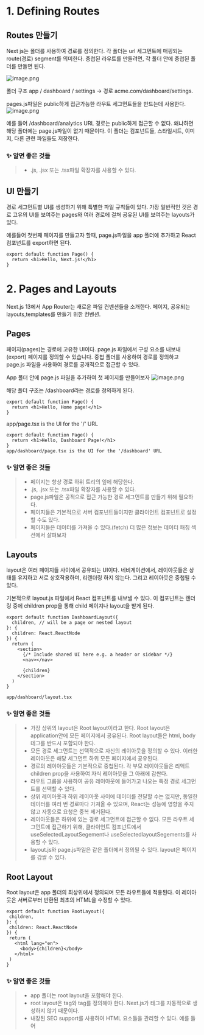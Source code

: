 # 1. Defining Routes

## Routes 만들기

Next js는 폴더를 사용하여 경로를 정의한다.
각 폴더는 url 세그먼트에 매핑되는 route(경로) segment를 의미한다. 중첩된 라우트를 만들려면, 각 폴더 안에 중첩된 폴더를 만들면 된다.

![image.png](https://nextjs.org/_next/image?url=%2Fdocs%2Flight%2Froute-segments-to-path-segments.png&w=1920&q=75&dpl=dpl_5Adbqkhe7vHaeyTVASGWi2TsAdtj)

폴더 구조 app / dashboard / settings -> 경로 acme.com/dashboard/settings.

pages.js파일은 public하게 접근가능한 라우트 세그먼트들을 만드는데 사용한다.  
![image.png](https://nextjs.org/_next/image?url=%2Fdocs%2Flight%2Fdefining-routes.png&w=1920&q=75&dpl=dpl_5Adbqkhe7vHaeyTVASGWi2TsAdtj)

예를 들어 /dashboard/analytics URL 경로는 public하게 접근할 수 없다. 왜냐하면 해당 폴더에는 page.js파일이 없기 때문이다.
이 폴더는 컴포넌트들, 스타일시트, 이미지, 다른 관련 파일들도 저장한다.

### ✨ 알면 좋은 것들

> - .js, .jsx 또는 .tsx파일 확장자를 사용할 수 있다.

## UI 만들기

경로 세그먼트별 UI를 생성하기 위해 특별한 파일 규칙들이 있다. 가장 일반적인 것은 경로 고유의 UI를 보여주는 pages와 여러 경로에 걸쳐 공유된 UI를 보여주는 layouts가 있다.

예를들어 첫번째 페이지를 만들고자 할때, page.js파일을 app 폴더에 추가하고 React컴포넌트를 export하면 된다.

```
export default function Page() {
  return <h1>Hello, Next.js!</h1>
}
```

# 2. Pages and Layouts

Next.js 13에서 App Router는 새로운 파일 컨벤션들을 소개한다. 페이지, 공유되는 layouts,templates를 만들기 위한 컨벤션.

## Pages

페이지(pages)는 경로에 고유한 UI이다. page.js 파일에서 구성 요소를 내보내(export) 페이지를 정의할 수 있습니다. 중첩 폴더를 사용하여 경로를 정의하고 page.js 파일을 사용하여 경로를 공개적으로 접근할 수 있다.

App 폴더 안에 page.js 파일을 추가하여 첫 페이지를 만들어보자
![image.png](https://nextjs.org/_next/image?url=%2Fdocs%2Flight%2Fpage-special-file.png&w=1920&q=75&dpl=dpl_33QVxNnXdHM9N19sRcdZhDZZsXEw)

해당 폴더 구조는 /dashboard라는 경로를 정의하게 된다.

```
export default function Page() {
  return <h1>Hello, Home page!</h1>
}
```

app/page.tsx is the UI for the '/' URL

```
export default function Page() {
  return <h1>Hello, Dashboard Page!</h1>
}
app/dashboard/page.tsx is the UI for the '/dashboard' URL
```

### ✨ 알면 좋은 것들

> - 페이지는 항상 경로 하위 트리의 잎에 해당한다.
> - .js, .jsx 또는 .tsx파일 확장자를 사용할 수 있다.
> - page.js파일은 공적으로 접근 가능한 경로 세그먼트를 만들기 위해 필요하다.
> - 페이지들은 기본적으로 서버 컴포넌트들이지만 클라이언트 컴포넌트로 설정할 수도 있다.
> - 페이지들은 데이터를 가져올 수 있다.(fetch) 더 많은 정보는 데이터 패칭 섹션에서 살펴보자

## Layouts

layout은 여러 페이지들 사이에서 공유되는 UI이다. 네비게이션에서, 레이아웃들은 상태를 유지하고 서로 상호작용하며, 리렌더링 하지 않는다. 그리고 레이아웃은 중첩될 수 있다.

기본적으로 layout.js 파일에서 React 컴포넌트를 내보낼 수 있다. 이 컴포넌트는 렌더링 중에 children prop을 통해 child 페이지나 layout을 받게 된다.

```
export default function DashboardLayout({
  children, // will be a page or nested layout
}: {
  children: React.ReactNode
}) {
  return (
    <section>
      {/* Include shared UI here e.g. a header or sidebar */}
      <nav></nav>

      {children}
    </section>
  )
}

app/dashboard/layout.tsx
```

### ✨ 알면 좋은 것들

> - 가장 상위의 layout은 Root layout이라고 한다. Root layout은 application안에 모든 페이지에서 공유된다.
>   Root layout들은 html, body 테그를 반드시 포함되야 한다.
> - 모든 경로 세그먼트는 선택적으로 자신의 레이아웃을 정의할 수 있다. 이러한 레이아웃은 해당 세그먼트 하위 모든 페이지에서 공유된다.
> - 경로의 레이아웃들은 기본적으로 중첩된다. 각 부모 레이아웃들은 리액트 children prop을 사용하여 자식 레이아웃을 그 아래에 감싼다.
> - 라우트 그룹을 사용하여 공유 레이아웃에 들어가고 나오는 특정 경로 세그먼트를 선택할 수 있다.
> - 상위 레이아웃과 하위 레이아웃 사이에 데이터를 전달할 수는 없지만, 동일한 데이터를 여러 번 경로마다 가져올 수 있으며, React는 성능에 영향을 주지 않고 자동으로 요청은 중복 제거된다.
> - 레이아웃들은 하위에 있는 경로 세그먼트에 접근할 수 없다. 모든 라우트 세그먼트에 접근하기 위해, 클라이언트 컴포넌트에서 useSelectedLayoutSegement나 useSelectedlayoutSegements를 사용할 수 있다.
> - layout.js와 page.js파일은 같은 폴더에서 정의될 수 있다. layout은 페이지를 감쌀 수 있다.

## Root Layout

Root layout은 app 폴더의 최상위에서 정의되며 모든 라우트들에 적용된다. 이 레이아웃은 서버로부터 반환된 최초의 HTML을 수정할 수 있다.

```
export default function RootLayout({
 children,
}: {
 children: React.ReactNode
}) {
 return (
   <html lang="en">
     <body>{children}</body>
   </html>
 )
}
```

### ✨ 알면 좋은 것들

> - app 폴더는 root layout을 포함해야 한다.
> - root layout은 <html> tag와 <body> tag를 정의해야 한다. Next.js가 태그를 자동적으로 생성하지 않기 때문이다.
> - 내장된 SEO support를 사용하여 <head> HTML 요소들을 관리할 수 있다. 예를 들어 <title> 요소가 있다.
> - route groups를 사용하면 여러 root layouts를 만들 수 있다.
> - root layout는 기본적으로 서버 컴포넌트이므로 클라이언트 컴포넌트로 설정할 수 없다.

pages폴더에서 마이그레이션 : root layout이 `\_app.js`와 `\_document.js`를 대체한다.

## Nesting Layouts

폴더 내에서 정의된 layout은 (예로, app/dashboard/layout.js) 특정 경로 세그먼트에 적용되며, 해당 segment들이 활성화된 경우 렌더링된다. 기본적으로, 이 파일 계층의 layout은 중첩되는데, 이는 children prop을 통해 자식 layout을 감싸는 것을 의미한다.

```
export default function DashboardLayout({
  children,
}: {
  children: React.ReactNode
}) {
  return <section>{children}</section>
}
```

### ✨ 알면 좋은 것들

> - root layout만이 <html>과 <body>태그를 가진다.

위의 두 레이아웃을 결합할 경우 루트 레이아웃(app/layout.js)은 대시보드 레이아웃(app/dashboard/layout.js)을 랩핑하여 루트 세그먼트를 앱/dashboard/\* 안에 랩핑한다.
![image.png](https://nextjs.org/_next/image?url=%2Fdocs%2Flight%2Fnested-layouts-ui.png&w=1920&q=75&dpl=dpl_5Adbqkhe7vHaeyTVASGWi2TsAdtj)

Route Groups(경로 그룹)를 사용하여 공유 레이아웃에 들어가고 나오는 특정 경로 세그먼트를 선택할 수 있다.

## Templates

템플릿은 각 하위 레이아웃 또는 페이지를 감싸며 경로 전체에 걸쳐 유지되는 레이아웃과 달리 템플릿은 탐색 시 각 하위에 대한 새 인스턴스를 만든다.
즉, 사용자가 템플릿을 공유하는 경로 간에서 탐색할 때, 컴포넌트의 새로운 인스턴스가 마운트 되고, DOM요소들은 재생성되며, 상태는 유지되지 않으며, effect가 다시 동기화된다.

이러한 특정 동작이 필요한 경우도 있을 수 있으며, 레이아웃보다는 템플릿이 더 적합한 옵션이다.

에를들어 :

- useEffect와 useState에 의존하는 기능들
- 기존 프레임워크 동작을 변경한다. 예를들어 layout 내부에 Suspense Boundaries는 처음에 layout이 로드될 때만 fallback만 보여주고, 페이지가 전환될 때는 보여주지 않는다. 템플릿의 경우 fallback이 각 navigation 탐색에 표시된다.

template은 template.js 파일에서 기본 React 컴포넌트를 내보내 정의할 수 있습니다. 이 컴포넌트는 children prop을 사용해야 한다.

![image.png](https://nextjs.org/_next/image?url=%2Fdocs%2Flight%2Ftemplate-special-file.png&w=1920&q=75&dpl=dpl_5Adbqkhe7vHaeyTVASGWi2TsAdtj)

```
export default function Template({ children }: { children: React.ReactNode }) {
  return <div>{children}</div>
}
```

중첩이라는 관점에서, template.js는 layout과 layout의 자식들 사이에서 렌더링된다.

간단한 예시 :

```
<Layout>
  {/* Note that the template is given a unique key. */}
  <Template key={routeParam}>{children}</Template>
</Layout>
```

## Modifying <head>

app 폴더에서, 내장된 SEO support를 사용하여 title, meta 등의 <head> HTML 요소들을 수정할 수 있다.
Metadata는 layout.js나 page.js 파일에서 metadata 객체나 generateMetadata 함수를 내보냄으로써 정의할 수 있다

```
app/page.tsx
import { Metadata } from 'next'

export const metadata: Metadata = {
  title: 'Next.js',
}

export default function Page() {
  return '...'
}
```

### ✨ 알면 좋은 점

> <head>태그들(<title>과 <meta>태그 같은)을 root layouts에 직접 수정하면 안되며, 스트리밍, <head> 요소를 중복 제거와 같은 고급 요구 사항을 자동으로 처리하는 Metadata API를 사용해야 한다.

# Linking and Navigating

Next js에서 경로들을 탐색하는 2가지 방법

- <Link> 컴포넌트 사용
- useRouter 훅 사용

## <Link> 컴포넌트

<Link> 컴포넌트는 HTML <a> 태그를 확장하여 경로 간에 prefetching과 클라이언트 측 탐색을 제공하는 내장 컴포넌트이다. 
Next js에서 경로탐색을 하는 주된 방법이다.

next/link로부터 import해온 뒤, a href prop를 컴포넌트에 전달하여 사용할 수 있다.

```
import Link from 'next/link'

export default function Page() {
  return <Link href="/dashboard">Dashboard</Link>
}
```

<Link>태그에 전달해줄 수 있는 다른 선택적 props들도 있다.

### 예시

- 동적 세그먼트들을 연결하다
- 동적 세그먼트들을 연결할 때, template 리터럴과 보간`{}`을 사용하여 링크 목록을 생성할 수 있다.

예를들어, 블로그 게시물 목록을 생성하는 방법 :

```
import Link from 'next/link'

export default function PostList({ posts }) {
  return (
    <ul>
      {posts.map((post) => (
        <li key={post.id}>
          <Link href={`/blog/${post.slug}`}>{post.title}</Link>
        </li>
      ))}
    </ul>
  )
}
```

- 활성 링크들 확인하기(현재 링크?)
  usePathname을 사용하여 링크가 활성 상태인지 확인할 수 있다. 예를들어, 활성 링크에 클래스명을 추가하기 위해서, 현재경로 이름이 링크의 href와 일치하는지를 체크할 수 있다.

```
app/components/link.tsx
import { usePathname } from 'next/navigation'
import Link from 'next/link'

export function Links() {
  const pathname = usePathname()

  return (
    <nav>
      <ul>
        <li>
          <Link className={`link ${pathname === '/' ? 'active' : ''}`} href="/">
            Home
          </Link>
        </li>
        <li>
          <Link
            className={`link ${pathname === '/about' ? 'active' : ''}`}
            href="/about"
          >
            About
          </Link>
        </li>
      </ul>
    </nav>
  )
}
```

- id로 스크롤하기
  Next.js App Router의 기본 동작은 새 경로의 맨 위로 스크롤하거나 앞뒤로 탐색할 수 있도록 스크롤 위치를 유지하는 것이다.  
  탐색 시 특정 ID로 스크롤하려면 URL에 # 해시 링크를 추가하거나 href prop에 해시 링크를 전달하면 됩니다. 이는 <Link>가 <a> 요소로 렌더링하기 때문에 가능하다.

```
<Link href="/dashboard#settings">Settings</Link>

// Output
<a href="/dashboard#settings">Settings</a>
```

- 스크롤 복원 비활성화하기
  Next.js App Router의 기본 동작은 새 경로의 맨 위로 스크롤하거나 앞뒤로 탐색할 수 있도록 스크롤 위치를 유지하는 것이다. 이 동작을 사용하지 않으려면 scroll={false}을(를) <Link> 컴포넌트로 전달하거나, scroll: false를 router.push() 또는 router.replace에 전달하여 사용할 수 있다.

```
// next/link
<Link href="/dashboard" scroll={false}>
  Dashboard
</Link>
```

```
// useRouter
import { useRouter } from 'next/navigation'

const router = useRouter()

router.push('/dashboard', { scroll: false })
```

## useRouter() hook

userRouter hook을 사용하면 프로그래밍 방식으로 경로를 변경할 수 있다.  
이 hook는 클라이언트 컴포넌트들 내에서만 사용할 수 있으며 `next/navigation`에서 가져온다.

```
'use client'

import { useRouter } from 'next/navigation'

export default function Page() {
  const router = useRouter()

  return (
    <button type="button" onClick={() => router.push('/dashboard')}>
      Dashboard
    </button>
  )
}
```

> 💡추천 : `useRouter`를 사용할 특정 요구사항이 없는 한, 경로 탐색을 위해서 <Link> 컴포넌트를 사용해라

## 어떻게 Routing과 Navigation이 작동하는걸까?

App 라우터는 라우팅과 탐색을 위해 하이브리드 접근 방식을 사용한다. 서버에서는 application코드가 경로 세그먼트에 의해 자동으로 코드 분활된다. 그리고 클라이언트에서는 Next.js가 경로 세그먼트를 prefetch하고 cache한다. 즉, 사용자가 새 경로로 탐색할 때, 브라우저는 페이지를 다시 로드하지 않고 경로 세그먼트만 변경하여 탐색 경험과 성능을 개선한다.

### 1. Prefetching

Prefetching은 사용자가 경로를 방문하기 전에 백그라운드에서 경로를 미리 로드하는 방법이다.

Next.js에서 경로를 prefetching하는 방법은 2가지이다.  
<링크> 컴포넌트: Routes는 사용자의 뷰포트에 경로가 표시됨에 따라 자동으로 프리페칭됩니다. 프리페칭은 페이지가 처음 로드될 때 또는 스크롤을 통해 볼 수 있을 때 발생한다.  
router.prefetch(): userRouter hook을 사용하여 경로를 프로그래밍 방식으로 prefetch할 수 있다.

<Link>의 prefetching 동작은 정적 경로와 동적 경로에 따라 다르다:  
- 정적 경로: prefetch 기본값은 true. 전체 경로가 prefetch되고 캐시된다.  
- 동적 경로: 기본값을 자동으로 prefetch한다. 첫 번째 loading.js 파일이 30초 동안 prefetch되고 캐시될 때까지 공유된 레이아웃만 다운된다. 이를 통해 전체 동적 경로를 fetch하는 비용을 줄일 수 있으며, 사용자에게 더 나은 시각적 피드백을 위해 즉각적인 로딩 상태를 보여줄 수 있다.  
prefetch prop을 false로 설정하여 prefetch를 비활성화할 수 있습니다.

### ✨ 알면 좋은 점:

> prefetching은 개발 중에는 활성화되지 않고, 생산 중에만 활성화된다.

### 2. Caching

Next.js는 Router Cache라는 in-memory client-side 측 cache를 가지고 있다. 사용자가 app을 탐색할 때, 미리 fetch된 경로 세그먼트와 방문한 경로의 React Server Component Payload가 캐시에 저장된다.  
즉, 탐색 시 서버에 새로운 요청을 하는 대신 캐시가 최대한 재사용됨으로써 전송되는 요청 및 데이터의 수를 줄여 성능을 개선할 수 있다.  
라우터 캐시의 작동 방식과 구성 방법에 대해 자세히 알아보자.

### 3. 부분 렌더링

부분 렌더링은 클라이언트에서 탐색 재렌더링 시 변경되는 경로 세그먼트만을 의미하며, 공유된 세그먼트는 모두 보존된다.  
예를 들어 두 형제 경로, /dashboard/settings 및 /dashboard/analytics 간을 탐색할 때, 설정 및 분석 페이지가 렌더되고 공유된 dashboard layout이 유지된다.  
부분 렌더링을 하지 않으면 각 탐색을 통해 전체 페이지가 서버에 다시 렌더된다. 변경되는 세그먼트만 렌더링하면 전송되는 데이터의 양과 실행 시간이 줄어 성능이 향상된다.

### 4. Soft Navigation

기본적으로 브라우저는 페이지 간에 하드 탐색한다. 즉, 브라우저는 페이지를 리로드하고 앱의 useState hook과 같은 React 상태와 사용자의 스크롤 위치 또는 포커스된 요소와 같은 브라우저 상태를 재설정한다.  
그러나 Next.js에서 앱 라우터는 소프트 탐색을 사용한다. 즉, React는 React와 브라우저 상태를 유지하면서 변경된 세그먼트만 렌더링하고 전체 페이지 재로드는 없다.

### 5. 앞뒤로 탐색

기본적으로 Next.js는 앞뒤 탐색을 위해 스크롤 위치를 유지하고 라우터 캐시에서 경로 세그먼트를 다시 사용한다.
